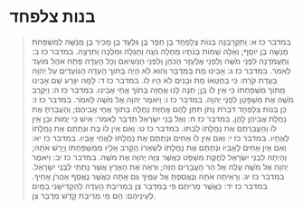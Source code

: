 # בנות צלפחד

> במדבר כז א: וַתִּקְרַבְנָה בְּנוֹת צְלָפְחָד בֶּן חֵפֶר בֶּן גִּלְעָד בֶּן מָכִיר בֶּן מְנַשֶּׁה לְמִשְׁפְּחֹת מְנַשֶּׁה בֶן יוֹסֵף; וְאֵלֶּה שְׁמוֹת בְּנֹתָיו מַחְלָה נֹעָה וְחָגְלָה וּמִלְכָּה וְתִרְצָה.
> במדבר כז ב: וַתַּעֲמֹדְנָה לִפְנֵי מֹשֶׁה וְלִפְנֵי אֶלְעָזָר הַכֹּהֵן וְלִפְנֵי הַנְּשִׂיאִם וְכָל הָעֵדָה פֶּתַח אֹהֶל מוֹעֵד לֵאמֹר.
> במדבר כז ג: אָבִינוּ מֵת בַּמִּדְבָּר וְהוּא לֹא הָיָה בְּתוֹךְ הָעֵדָה הַנּוֹעָדִים עַל יְהוָה בַּעֲדַת קֹרַח:  כִּי בְחֶטְאוֹ מֵת וּבָנִים לֹא הָיוּ לוֹ.
> במדבר כז ד: לָמָּה יִגָּרַע שֵׁם אָבִינוּ מִתּוֹךְ מִשְׁפַּחְתּוֹ כִּי אֵין לוֹ בֵּן; תְּנָה לָּנוּ אֲחֻזָּה בְּתוֹךְ אֲחֵי אָבִינוּ.
> במדבר כז ה: וַיַּקְרֵב מֹשֶׁה אֶת מִשְׁפָּטָן לִפְנֵי יְהוָה.
> במדבר כז ו: וַיֹּאמֶר יְהוָה אֶל מֹשֶׁה לֵּאמֹר.
> במדבר כז ז: כֵּן בְּנוֹת צְלָפְחָד דֹּבְרֹת נָתֹן תִּתֵּן לָהֶם אֲחֻזַּת נַחֲלָה בְּתוֹךְ אֲחֵי אֲבִיהֶם; וְהַעֲבַרְתָּ אֶת נַחֲלַת אֲבִיהֶן לָהֶן.
> במדבר כז ח: וְאֶל בְּנֵי יִשְׂרָאֵל תְּדַבֵּר לֵאמֹר:  אִישׁ כִּי יָמוּת וּבֵן אֵין לוֹ וְהַעֲבַרְתֶּם אֶת נַחֲלָתוֹ לְבִתּוֹ.
> במדבר כז ט: וְאִם אֵין לוֹ בַּת וּנְתַתֶּם אֶת נַחֲלָתוֹ לְאֶחָיו.
> במדבר כז י: וְאִם אֵין לוֹ אַחִים וּנְתַתֶּם אֶת נַחֲלָתוֹ לַאֲחֵי אָבִיו.
> במדבר כז יא: וְאִם אֵין אַחִים לְאָבִיו וּנְתַתֶּם אֶת נַחֲלָתוֹ לִשְׁאֵרוֹ הַקָּרֹב אֵלָיו מִמִּשְׁפַּחְתּוֹ וְיָרַשׁ אֹתָהּ; וְהָיְתָה לִבְנֵי יִשְׂרָאֵל לְחֻקַּת מִשְׁפָּט כַּאֲשֶׁר צִוָּה יְהוָה אֶת מֹשֶׁה.
> במדבר כז יב: וַיֹּאמֶר יְהוָה אֶל מֹשֶׁה עֲלֵה אֶל הַר הָעֲבָרִים הַזֶּה; וּרְאֵה אֶת הָאָרֶץ אֲשֶׁר נָתַתִּי לִבְנֵי יִשְׂרָאֵל.
> במדבר כז יג: וְרָאִיתָה אֹתָהּ וְנֶאֱסַפְתָּ אֶל עַמֶּיךָ גַּם אָתָּה כַּאֲשֶׁר נֶאֱסַף אַהֲרֹן אָחִיךָ.
> במדבר כז יד: כַּאֲשֶׁר מְרִיתֶם פִּי בְּמִדְבַּר צִן בִּמְרִיבַת הָעֵדָה לְהַקְדִּישֵׁנִי בַמַּיִם לְעֵינֵיהֶם:  הֵם מֵי מְרִיבַת קָדֵשׁ מִדְבַּר צִן. 
 

